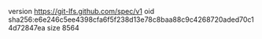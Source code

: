 version https://git-lfs.github.com/spec/v1
oid sha256:e6e246c5ee4398cfa6f5f238d13e78c8baa88c9c4268720aded70c14d72847ea
size 8564
